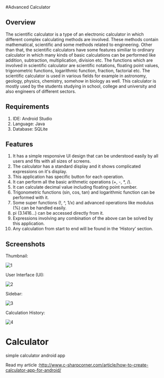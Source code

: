 #Advanced Calculator

## Overview
The scientific calculator is a type of an electronic calculator in which different complex calculating methods are involved. These methods contain mathematical, scientific and some methods related to engineering. Other than that, the scientific calculators have some features similiar to ordinary calculator in which many kinds of basic calculations can be performed like addition, subtraction, multiplication, division etc. The functions which are involved in scientific calculator are scientific notations, floating point values, trigonometric functions, logarithmic function, fraction, factorial etc. The scientific calculator is used in various fields for example in astronomy, geology, physics, chemistry, somehow in biology as well. This calculator is mostly used by the students studying in school, college and university and also engineers of different sectors. 

## Requirements

1.	IDE: Android Studio
2.	Language: Java
3.	Database: SQLite

## Features
1. It has a simple responsive UI design that can be understood easily by all users and fits with all sizes of screens. 
2. The calculator has a standard display and it shows complicated expressions on it's display.
3. This application has specific button for each operation.
4. It can perform all the basic arithmetic operations (+, -, *, /). 
5. It can calculate decimal value including floating point number. 
6. Trigonometric functions (sin, cos, tan) and logarithmic function can be performed with it.
7. Some super functions (!, ^, 1/x) and advanced operations like modulus (%) can be handled easily.
8. pi (3.1416…) can be accessed directly from it.
9. Expressions involving any combination of the above can be solved by this application.
10. Any calculation from start to end will be found in the ‘History’ section.

## Screenshots

Thumbnail:

![1](https://user-images.githubusercontent.com/30154496/82138326-70252480-9841-11ea-9ed0-167bccca5ab1.jpg)

User Interface (UI):

![2](https://user-images.githubusercontent.com/30154496/82138329-72877e80-9841-11ea-8cd0-b989dc926a86.jpg)

Sidebar:

![3](https://user-images.githubusercontent.com/30154496/82138330-72877e80-9841-11ea-9c3b-f1537ec376f6.jpg)

Calculation History:

![4](https://user-images.githubusercontent.com/30154496/82138331-73201500-9841-11ea-8a60-e22a0150c2fd.jpg)





# Calculator
simple calculator android app

Read my article :http://www.c-sharpcorner.com/article/how-to-create-calculator-app-for-android/
